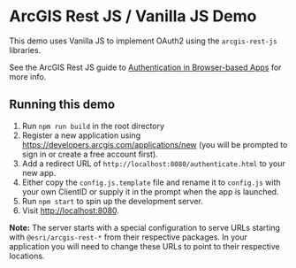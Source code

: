 # ArcGIS Rest JS / Vanilla JS Demo

This demo uses Vanilla JS to implement OAuth2 using
the `arcgis-rest-js` libraries.

See the ArcGIS Rest JS guide to [Authentication in Browser-based Apps](https://esri.github.io/arcgis-rest-js/guides/browser-authentication/) for more info.

## Running this demo

1. Run `npm run build` in the root directory
1. Register a new application using https://developers.arcgis.com/applications/new (you will be prompted to sign in or create a free account first).
1. Add a redirect URL of `http://localhost:8080/authenticate.html` to your new app.
1. Either copy the `config.js.template` file and rename it to `config.js` with your own ClientID or supply it in the prompt when the app is launched.
1. Run `npm start` to spin up the development server.
1. Visit [http://localhost:8080](http://localhost:8080).

**Note:** The server starts with a special configuration to serve URLs starting with `@esri/arcgis-rest-*` from their respective packages. In your application you will need to change these URLs to point to their respective locations.

